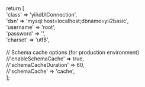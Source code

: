 <p><?php</br>
</br>
return [</br>
    'class' => 'yii\db\Connection',</br>
    'dsn' => 'mysql:host=localhost;dbname=yii2basic',</br>
    'username' => 'root',</br>
    'password' => '',</br>
    'charset' => 'utf8',</br>
</br>
    // Schema cache options (for production environment)</br>
    //'enableSchemaCache' => true,</br>
    //'schemaCacheDuration' => 60,</br>
    //'schemaCache' => 'cache',</br>
];</br>
</p>
